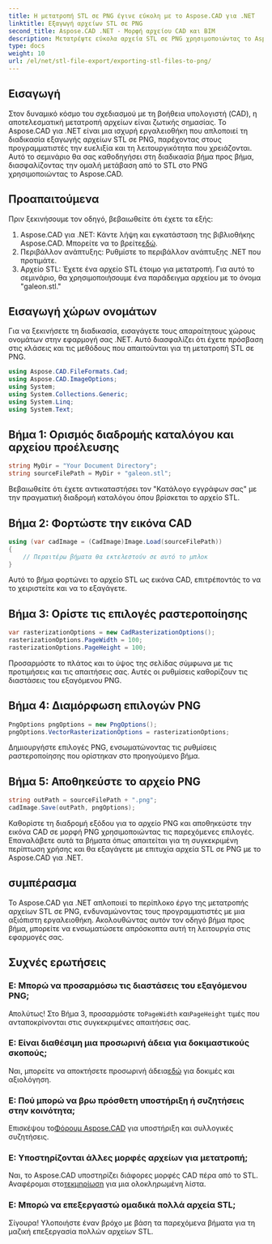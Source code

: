 ```yaml
---
title: Η μετατροπή STL σε PNG έγινε εύκολη με το Aspose.CAD για .NET
linktitle: Εξαγωγή αρχείων STL σε PNG
second_title: Aspose.CAD .NET - Μορφή αρχείου CAD και BIM
description: Μετατρέψτε εύκολα αρχεία STL σε PNG χρησιμοποιώντας το Aspose.CAD για .NET. Ακολουθήστε τον βήμα προς βήμα οδηγό μας για απρόσκοπτη ενσωμάτωση. Κατεβάστε τώρα!
type: docs
weight: 10
url: /el/net/stl-file-export/exporting-stl-files-to-png/
---
```

## Εισαγωγή
Στον δυναμικό κόσμο του σχεδιασμού με τη βοήθεια υπολογιστή (CAD), η αποτελεσματική μετατροπή αρχείων είναι ζωτικής σημασίας. Το Aspose.CAD για .NET είναι μια ισχυρή εργαλειοθήκη που απλοποιεί τη διαδικασία εξαγωγής αρχείων STL σε PNG, παρέχοντας στους προγραμματιστές την ευελιξία και τη λειτουργικότητα που χρειάζονται. Αυτό το σεμινάριο θα σας καθοδηγήσει στη διαδικασία βήμα προς βήμα, διασφαλίζοντας την ομαλή μετάβαση από το STL στο PNG χρησιμοποιώντας το Aspose.CAD.
## Προαπαιτούμενα
Πριν ξεκινήσουμε τον οδηγό, βεβαιωθείτε ότι έχετε τα εξής:
1.  Aspose.CAD για .NET: Κάντε λήψη και εγκατάσταση της βιβλιοθήκης Aspose.CAD. Μπορείτε να το βρείτε[εδώ](https://releases.aspose.com/cad/net/).
2. Περιβάλλον ανάπτυξης: Ρυθμίστε το περιβάλλον ανάπτυξης .NET που προτιμάτε.
3. Αρχείο STL: Έχετε ένα αρχείο STL έτοιμο για μετατροπή. Για αυτό το σεμινάριο, θα χρησιμοποιήσουμε ένα παράδειγμα αρχείου με το όνομα "galeon.stl."
## Εισαγωγή χώρων ονομάτων
Για να ξεκινήσετε τη διαδικασία, εισαγάγετε τους απαραίτητους χώρους ονομάτων στην εφαρμογή σας .NET. Αυτό διασφαλίζει ότι έχετε πρόσβαση στις κλάσεις και τις μεθόδους που απαιτούνται για τη μετατροπή STL σε PNG.
```csharp
using Aspose.CAD.FileFormats.Cad;
using Aspose.CAD.ImageOptions;
using System;
using System.Collections.Generic;
using System.Linq;
using System.Text;
```
## Βήμα 1: Ορισμός διαδρομής καταλόγου και αρχείου προέλευσης
```csharp
string MyDir = "Your Document Directory";
string sourceFilePath = MyDir + "galeon.stl";
```
Βεβαιωθείτε ότι έχετε αντικαταστήσει τον "Κατάλογο εγγράφων σας" με την πραγματική διαδρομή καταλόγου όπου βρίσκεται το αρχείο STL.
## Βήμα 2: Φορτώστε την εικόνα CAD
```csharp
using (var cadImage = (CadImage)Image.Load(sourceFilePath))
{
    // Περαιτέρω βήματα θα εκτελεστούν σε αυτό το μπλοκ
}
```
Αυτό το βήμα φορτώνει το αρχείο STL ως εικόνα CAD, επιτρέποντάς το να το χειριστείτε και να το εξαγάγετε.
## Βήμα 3: Ορίστε τις επιλογές ραστεροποίησης
```csharp
var rasterizationOptions = new CadRasterizationOptions();
rasterizationOptions.PageWidth = 100;
rasterizationOptions.PageHeight = 100;
```
Προσαρμόστε το πλάτος και το ύψος της σελίδας σύμφωνα με τις προτιμήσεις και τις απαιτήσεις σας. Αυτές οι ρυθμίσεις καθορίζουν τις διαστάσεις του εξαγόμενου PNG.
## Βήμα 4: Διαμόρφωση επιλογών PNG
```csharp
PngOptions pngOptions = new PngOptions();
pngOptions.VectorRasterizationOptions = rasterizationOptions;
```
Δημιουργήστε επιλογές PNG, ενσωματώνοντας τις ρυθμίσεις ραστεροποίησης που ορίστηκαν στο προηγούμενο βήμα.
## Βήμα 5: Αποθηκεύστε το αρχείο PNG
```csharp
string outPath = sourceFilePath + ".png";
cadImage.Save(outPath, pngOptions);
```
Καθορίστε τη διαδρομή εξόδου για το αρχείο PNG και αποθηκεύστε την εικόνα CAD σε μορφή PNG χρησιμοποιώντας τις παρεχόμενες επιλογές.
Επαναλάβετε αυτά τα βήματα όπως απαιτείται για τη συγκεκριμένη περίπτωση χρήσης και θα εξαγάγετε με επιτυχία αρχεία STL σε PNG με το Aspose.CAD για .NET.
## συμπέρασμα
Το Aspose.CAD για .NET απλοποιεί το περίπλοκο έργο της μετατροπής αρχείων STL σε PNG, ενδυναμώνοντας τους προγραμματιστές με μια αξιόπιστη εργαλειοθήκη. Ακολουθώντας αυτόν τον οδηγό βήμα προς βήμα, μπορείτε να ενσωματώσετε απρόσκοπτα αυτή τη λειτουργία στις εφαρμογές σας.
## Συχνές ερωτήσεις
### Ε: Μπορώ να προσαρμόσω τις διαστάσεις του εξαγόμενου PNG;
 Απολύτως! Στο Βήμα 3, προσαρμόστε το`PageWidth` και`PageHeight` τιμές που ανταποκρίνονται στις συγκεκριμένες απαιτήσεις σας.
### Ε: Είναι διαθέσιμη μια προσωρινή άδεια για δοκιμαστικούς σκοπούς;
 Ναι, μπορείτε να αποκτήσετε προσωρινή άδεια[εδώ](https://purchase.aspose.com/temporary-license/) για δοκιμές και αξιολόγηση.
### Ε: Πού μπορώ να βρω πρόσθετη υποστήριξη ή συζητήσεις στην κοινότητα;
 Επισκέψου το[Φόρουμ Aspose.CAD](https://forum.aspose.com/c/cad/19) για υποστήριξη και συλλογικές συζητήσεις.
### Ε: Υποστηρίζονται άλλες μορφές αρχείων για μετατροπή;
 Ναι, το Aspose.CAD υποστηρίζει διάφορες μορφές CAD πέρα από το STL. Αναφέρομαι στο[τεκμηρίωση](https://reference.aspose.com/cad/net/) για μια ολοκληρωμένη λίστα.
### Ε: Μπορώ να επεξεργαστώ ομαδικά πολλά αρχεία STL;
Σίγουρα! Υλοποιήστε έναν βρόχο με βάση τα παρεχόμενα βήματα για τη μαζική επεξεργασία πολλών αρχείων STL.